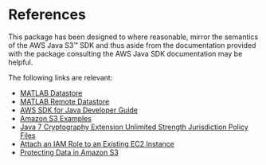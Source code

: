 # References

This package has been designed to where reasonable, mirror the semantics of the AWS Java S3™ SDK and thus aside from the documentation provided with the package consulting the AWS Java SDK documentation may be helpful.

The following links are relevant:

* [MATLAB Datastore](https://mathworks.com/help/matlab/datastore.html)
* [MATLAB Remote Datastore](https://mathworks.com/help/matlab/import_export/read-remote-data.html)
* [AWS SDK for Java Developer Guide](http://docs.aws.amazon.com/sdk-for-java/v1/developer-guide/welcome.html)
* [Amazon S3 Examples](http://docs.aws.amazon.com/sdk-for-java/v1/developer-guide/examples-s3.html)
* [Java 7 Cryptography Extension Unlimited Strength Jurisdiction Policy Files](http://www.oracle.com/technetwork/java/javase/downloads/jce-7-download-432124.html)
* [Attach an IAM Role to an Existing EC2 Instance ](https://aws.amazon.com/blogs/security/easily-replace-or-attach-an-iam-role-to-an-existing-ec2-instance-by-using-the-ec2-console/)
* [Protecting Data in Amazon S3](http://docs.aws.amazon.com/AmazonS3/latest/dev/DataDurability.html)


[//]: #  (Copyright 2018 The MathWorks, Inc.)
